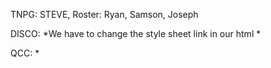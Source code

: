 TNPG: STEVE, Roster: Ryan, Samson, Joseph

DISCO:
*We have to change the style sheet link in our html
*

QCC:
*